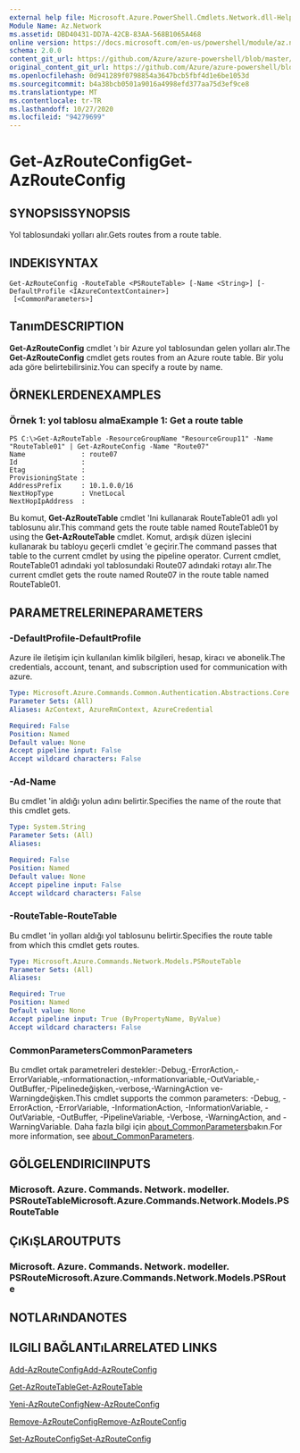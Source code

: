 ```yaml
---
external help file: Microsoft.Azure.PowerShell.Cmdlets.Network.dll-Help.xml
Module Name: Az.Network
ms.assetid: DBD40431-DD7A-42CB-83AA-568B1065A468
online version: https://docs.microsoft.com/en-us/powershell/module/az.network/get-azrouteconfig
schema: 2.0.0
content_git_url: https://github.com/Azure/azure-powershell/blob/master/src/Network/Network/help/Get-AzRouteConfig.md
original_content_git_url: https://github.com/Azure/azure-powershell/blob/master/src/Network/Network/help/Get-AzRouteConfig.md
ms.openlocfilehash: 0d941289f0798854a3647bcb5fbf4d1e6be1053d
ms.sourcegitcommit: b4a38bcb0501a9016a4998efd377aa75d3ef9ce8
ms.translationtype: MT
ms.contentlocale: tr-TR
ms.lasthandoff: 10/27/2020
ms.locfileid: "94279699"
---
```

# <span data-ttu-id="abc9e-101">Get-AzRouteConfig</span><span class="sxs-lookup"><span data-stu-id="abc9e-101">Get-AzRouteConfig</span></span>

## <span data-ttu-id="abc9e-102">SYNOPSIS</span><span class="sxs-lookup"><span data-stu-id="abc9e-102">SYNOPSIS</span></span>
<span data-ttu-id="abc9e-103">Yol tablosundaki yolları alır.</span><span class="sxs-lookup"><span data-stu-id="abc9e-103">Gets routes from a route table.</span></span>

## <span data-ttu-id="abc9e-104">INDEKI</span><span class="sxs-lookup"><span data-stu-id="abc9e-104">SYNTAX</span></span>

```
Get-AzRouteConfig -RouteTable <PSRouteTable> [-Name <String>] [-DefaultProfile <IAzureContextContainer>]
 [<CommonParameters>]
```

## <span data-ttu-id="abc9e-105">Tanım</span><span class="sxs-lookup"><span data-stu-id="abc9e-105">DESCRIPTION</span></span>
<span data-ttu-id="abc9e-106">**Get-AzRouteConfig** cmdlet 'ı bir Azure yol tablosundan gelen yolları alır.</span><span class="sxs-lookup"><span data-stu-id="abc9e-106">The **Get-AzRouteConfig** cmdlet gets routes from an Azure route table.</span></span>
<span data-ttu-id="abc9e-107">Bir yolu ada göre belirtebilirsiniz.</span><span class="sxs-lookup"><span data-stu-id="abc9e-107">You can specify a route by name.</span></span>

## <span data-ttu-id="abc9e-108">ÖRNEKLERDEN</span><span class="sxs-lookup"><span data-stu-id="abc9e-108">EXAMPLES</span></span>

### <span data-ttu-id="abc9e-109">Örnek 1: yol tablosu alma</span><span class="sxs-lookup"><span data-stu-id="abc9e-109">Example 1: Get a route table</span></span>
```
PS C:\>Get-AzRouteTable -ResourceGroupName "ResourceGroup11" -Name "RouteTable01" | Get-AzRouteConfig -Name "Route07"
Name              : route07
Id                : 
Etag              : 
ProvisioningState : 
AddressPrefix     : 10.1.0.0/16
NextHopType       : VnetLocal
NextHopIpAddress  :
```

<span data-ttu-id="abc9e-110">Bu komut, **Get-AzRouteTable** cmdlet 'Ini kullanarak RouteTable01 adlı yol tablosunu alır.</span><span class="sxs-lookup"><span data-stu-id="abc9e-110">This command gets the route table named RouteTable01 by using the **Get-AzRouteTable** cmdlet.</span></span>
<span data-ttu-id="abc9e-111">Komut, ardışık düzen işlecini kullanarak bu tabloyu geçerli cmdlet 'e geçirir.</span><span class="sxs-lookup"><span data-stu-id="abc9e-111">The command passes that table to the current cmdlet by using the pipeline operator.</span></span>
<span data-ttu-id="abc9e-112">Current cmdlet, RouteTable01 adındaki yol tablosundaki Route07 adındaki rotayı alır.</span><span class="sxs-lookup"><span data-stu-id="abc9e-112">The current cmdlet gets the route named Route07 in the route table named RouteTable01.</span></span>

## <span data-ttu-id="abc9e-113">PARAMETRELERINE</span><span class="sxs-lookup"><span data-stu-id="abc9e-113">PARAMETERS</span></span>

### <span data-ttu-id="abc9e-114">-DefaultProfile</span><span class="sxs-lookup"><span data-stu-id="abc9e-114">-DefaultProfile</span></span>
<span data-ttu-id="abc9e-115">Azure ile iletişim için kullanılan kimlik bilgileri, hesap, kiracı ve abonelik.</span><span class="sxs-lookup"><span data-stu-id="abc9e-115">The credentials, account, tenant, and subscription used for communication with azure.</span></span>

```yaml
Type: Microsoft.Azure.Commands.Common.Authentication.Abstractions.Core.IAzureContextContainer
Parameter Sets: (All)
Aliases: AzContext, AzureRmContext, AzureCredential

Required: False
Position: Named
Default value: None
Accept pipeline input: False
Accept wildcard characters: False
```

### <span data-ttu-id="abc9e-116">-Ad</span><span class="sxs-lookup"><span data-stu-id="abc9e-116">-Name</span></span>
<span data-ttu-id="abc9e-117">Bu cmdlet 'in aldığı yolun adını belirtir.</span><span class="sxs-lookup"><span data-stu-id="abc9e-117">Specifies the name of the route that this cmdlet gets.</span></span>

```yaml
Type: System.String
Parameter Sets: (All)
Aliases:

Required: False
Position: Named
Default value: None
Accept pipeline input: False
Accept wildcard characters: False
```

### <span data-ttu-id="abc9e-118">-RouteTable</span><span class="sxs-lookup"><span data-stu-id="abc9e-118">-RouteTable</span></span>
<span data-ttu-id="abc9e-119">Bu cmdlet 'in yolları aldığı yol tablosunu belirtir.</span><span class="sxs-lookup"><span data-stu-id="abc9e-119">Specifies the route table from which this cmdlet gets routes.</span></span>

```yaml
Type: Microsoft.Azure.Commands.Network.Models.PSRouteTable
Parameter Sets: (All)
Aliases:

Required: True
Position: Named
Default value: None
Accept pipeline input: True (ByPropertyName, ByValue)
Accept wildcard characters: False
```

### <span data-ttu-id="abc9e-120">CommonParameters</span><span class="sxs-lookup"><span data-stu-id="abc9e-120">CommonParameters</span></span>
<span data-ttu-id="abc9e-121">Bu cmdlet ortak parametreleri destekler:-Debug,-ErrorAction,-ErrorVariable,-ınformationaction,-ınformationvariable,-OutVariable,-OutBuffer,-Pipelinedeğişken,-verbose,-WarningAction ve-Warningdeğişken.</span><span class="sxs-lookup"><span data-stu-id="abc9e-121">This cmdlet supports the common parameters: -Debug, -ErrorAction, -ErrorVariable, -InformationAction, -InformationVariable, -OutVariable, -OutBuffer, -PipelineVariable, -Verbose, -WarningAction, and -WarningVariable.</span></span> <span data-ttu-id="abc9e-122">Daha fazla bilgi için [about_CommonParameters](http://go.microsoft.com/fwlink/?LinkID=113216)bakın.</span><span class="sxs-lookup"><span data-stu-id="abc9e-122">For more information, see [about_CommonParameters](http://go.microsoft.com/fwlink/?LinkID=113216).</span></span>

## <span data-ttu-id="abc9e-123">GÖLGELENDIRICI</span><span class="sxs-lookup"><span data-stu-id="abc9e-123">INPUTS</span></span>

### <span data-ttu-id="abc9e-124">Microsoft. Azure. Commands. Network. modeller. PSRouteTable</span><span class="sxs-lookup"><span data-stu-id="abc9e-124">Microsoft.Azure.Commands.Network.Models.PSRouteTable</span></span>

## <span data-ttu-id="abc9e-125">ÇıKıŞLAR</span><span class="sxs-lookup"><span data-stu-id="abc9e-125">OUTPUTS</span></span>

### <span data-ttu-id="abc9e-126">Microsoft. Azure. Commands. Network. modeller. PSRoute</span><span class="sxs-lookup"><span data-stu-id="abc9e-126">Microsoft.Azure.Commands.Network.Models.PSRoute</span></span>

## <span data-ttu-id="abc9e-127">NOTLARıNDA</span><span class="sxs-lookup"><span data-stu-id="abc9e-127">NOTES</span></span>

## <span data-ttu-id="abc9e-128">ILGILI BAĞLANTıLAR</span><span class="sxs-lookup"><span data-stu-id="abc9e-128">RELATED LINKS</span></span>

[<span data-ttu-id="abc9e-129">Add-AzRouteConfig</span><span class="sxs-lookup"><span data-stu-id="abc9e-129">Add-AzRouteConfig</span></span>](./Add-AzRouteConfig.md)

[<span data-ttu-id="abc9e-130">Get-AzRouteTable</span><span class="sxs-lookup"><span data-stu-id="abc9e-130">Get-AzRouteTable</span></span>](./Get-AzRouteTable.md)

[<span data-ttu-id="abc9e-131">Yeni-AzRouteConfig</span><span class="sxs-lookup"><span data-stu-id="abc9e-131">New-AzRouteConfig</span></span>](./New-AzRouteConfig.md)

[<span data-ttu-id="abc9e-132">Remove-AzRouteConfig</span><span class="sxs-lookup"><span data-stu-id="abc9e-132">Remove-AzRouteConfig</span></span>](./Remove-AzRouteConfig.md)

[<span data-ttu-id="abc9e-133">Set-AzRouteConfig</span><span class="sxs-lookup"><span data-stu-id="abc9e-133">Set-AzRouteConfig</span></span>](./Set-AzRouteConfig.md)


